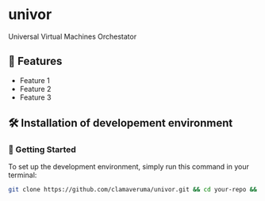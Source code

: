 # univor

Universal Virtual Machines Orchestator

## 🚀 Features

- Feature 1
- Feature 2
- Feature 3



## 🛠️ Installation of developement environment

### 🚀 Getting Started

To set up the development environment, simply run this command in your terminal:

```bash
git clone https://github.com/clamaveruma/univor.git && cd your-repo && chmod +x setup-dev.sh && ./setup-dev.sh

